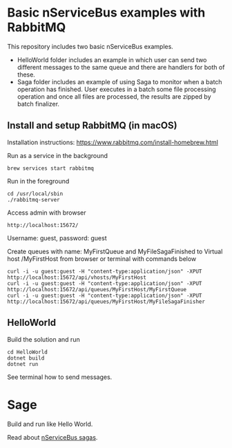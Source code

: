 # Basic nServiceBus examples with RabbitMQ

This repository includes two basic nServiceBus examples. 
* HelloWorld folder includes an example in which user can send two different messages to the same queue and there are handlers for both of these.
* Saga folder includes an example of using Saga to monitor when a batch operation has finished. User executes in a batch some file processing operation and once all files are processed, the results are zipped by batch finalizer.

## Install and setup RabbitMQ (in macOS)

Installation instructions:
https://www.rabbitmq.com/install-homebrew.html

Run as a service in the background
```
brew services start rabbitmq
```

Run in the foreground
```
cd /usr/local/sbin
./rabbitmq-server 
```

Access admin with browser
```
http://localhost:15672/
```

Username: guest, password: guest

Create queues with name: MyFirstQueue and MyFileSagaFinished to Virtual host /MyFirstHost from browser or terminal with commands below

```
curl -i -u guest:guest -H "content-type:application/json" -XPUT http://localhost:15672/api/vhosts/MyFirstHost
curl -i -u guest:guest -H "content-type:application/json" -XPUT http://localhost:15672/api/queues/MyFirstHost/MyFirstQueue
curl -i -u guest:guest -H "content-type:application/json" -XPUT http://localhost:15672/api/queues/MyFirstHost/MyFileSagaFinisher
```

## HelloWorld

Build the solution and run

```
cd HelloWorld
dotnet build
dotnet run
```

See terminal how to send messages.

# Sage

Build and run like Hello World.

Read about [nServiceBus sagas](https://docs.particular.net/tutorials/nservicebus-sagas/).
